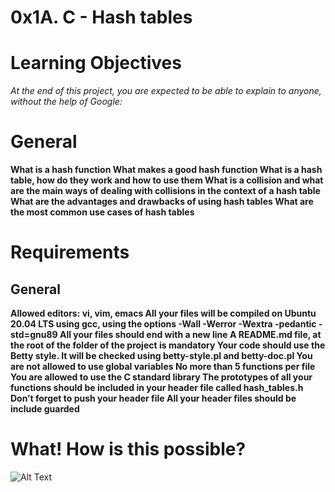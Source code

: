 # 0x1A. C - Hash tables

# Learning Objectives
*At the end of this project, you are expected to be able to explain to anyone, without the help of Google:*

# General
**What is a hash function
What makes a good hash function
What is a hash table, how do they work and how to use them
What is a collision and what are the main ways of dealing with collisions in the context of a hash table
What are the advantages and drawbacks of using hash tables
What are the most common use cases of hash tables**

# Requirements
## General
**Allowed editors: vi, vim, emacs
All your files will be compiled on Ubuntu 20.04 LTS using gcc, using the options -Wall -Werror -Wextra -pedantic -std=gnu89
All your files should end with a new line
A README.md file, at the root of the folder of the project is mandatory
Your code should use the Betty style. It will be checked using betty-style.pl and betty-doc.pl
You are not allowed to use global variables
No more than 5 functions per file
You are allowed to use the C standard library
The prototypes of all your functions should be included in your header file called hash_tables.h
Don’t forget to push your header file
All your header files should be include guarded**


# What! How is this possible?

![Alt Text](https://s3.amazonaws.com/intranet-projects-files/holbertonschool-low_level_programming/253/php.png)
